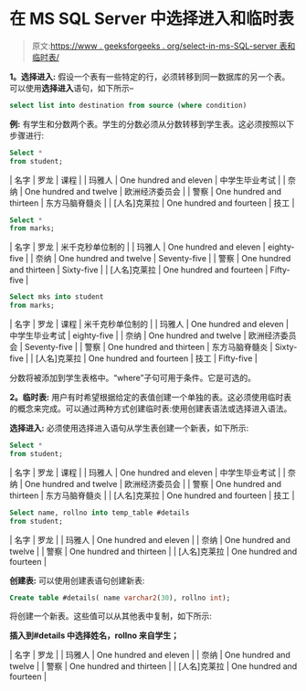 # 在 MS SQL Server 中选择进入和临时表

> 原文:[https://www . geeksforgeeks . org/select-in-ms-SQL-server 表和临时表/](https://www.geeksforgeeks.org/select-into-and-temporary-tables-in-ms-sql-server/)

**1。选择进入:**
假设一个表有一些特定的行，必须转移到同一数据库的另一个表。可以使用**选择进入**语句，如下所示–

```sql
select list into destination from source (where condition) 
```

**例:**
有学生和分数两个表。学生的分数必须从分数转移到学生表。这必须按照以下步骤进行:

```sql
Select *
from student;
```

| 名字 | 罗龙 | 课程 |
| 玛雅人 | One hundred and eleven | 中学生毕业考试 |
| 奈纳 | One hundred and twelve | 欧洲经济委员会 |
| 警察 | One hundred and thirteen | 东方马脑脊髓炎 |
| [人名]克莱拉 | One hundred and fourteen | 技工 |

```sql
Select *
from marks;
```

| 名字 | 罗龙 | 米千克秒单位制的 |
| 玛雅人 | One hundred and eleven | eighty-five |
| 奈纳 | One hundred and twelve | Seventy-five |
| 警察 | One hundred and thirteen | Sixty-five |
| [人名]克莱拉 | One hundred and fourteen | Fifty-five |

```sql
Select mks into student 
from marks;
```

| 名字 | 罗龙 | 课程 | 米千克秒单位制的 |
| 玛雅人 | One hundred and eleven | 中学生毕业考试 | eighty-five |
| 奈纳 | One hundred and twelve | 欧洲经济委员会 | Seventy-five |
| 警察 | One hundred and thirteen | 东方马脑脊髓炎 | Sixty-five |
| [人名]克莱拉 | One hundred and fourteen | 技工 | Fifty-five |

分数将被添加到学生表格中。“where”子句可用于条件。它是可选的。

**2。临时表:**
用户有时希望根据给定的表值创建一个单独的表。这必须使用临时表的概念来完成。可以通过两种方式创建临时表:使用创建表语法或选择进入语法。

**选择进入:**
必须使用选择进入语句从学生表创建一个新表，如下所示:

```sql
Select *
from student;
```

| 名字 | 罗龙 | 课程 |
| 玛雅人 | One hundred and eleven | 中学生毕业考试 |
| 奈纳 | One hundred and twelve | 欧洲经济委员会 |
| 警察 | One hundred and thirteen | 东方马脑脊髓炎 |
| [人名]克莱拉 | One hundred and fourteen | 技工 |

```sql
Select name, rollno into temp_table #details 
from student;
```

| 名字 | 罗龙 |
| 玛雅人 | One hundred and eleven |
| 奈纳 | One hundred and twelve |
| 警察 | One hundred and thirteen |
| [人名]克莱拉 | One hundred and fourteen |

**创建表:**
可以使用创建表语句创建新表:

```sql
Create table #details( name varchar2(30), rollno int);
```

将创建一个新表。这些值可以从其他表中复制，如下所示:

**插入到#details 中选择姓名，rollno 来自学生；**

| 名字 | 罗龙 |
| 玛雅人 | One hundred and eleven |
| 奈纳 | One hundred and twelve |
| 警察 | One hundred and thirteen |
| [人名]克莱拉 | One hundred and fourteen |